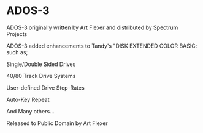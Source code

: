 # ADOS-3

ADOS-3 originally written by Art Flexer and distributed by Spectrum Projects

ADOS-3 added enhancements to Tandy's "DISK EXTENDED COLOR BASIC: such as;

Single/Double Sided Drives

40/80 Track Drive Systems

User-defined Drive Step-Rates

Auto-Key Repeat

And Many others...


Released to Public Domain by Art Flexer
